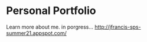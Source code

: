 # Personal Portfolio

Learn more about me. 
in porgress...
http://jfrancis-sps-summer21.appspot.com/

